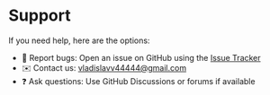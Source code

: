 # Support

If you need help, here are the options:

- 🐞 Report bugs: Open an issue on GitHub using the [Issue Tracker](https://github.com/vladyslav-yarko/exchange/issues)
- ✉️ Contact us: vladislavv44444@gmail.com
- ❓ Ask questions: Use GitHub Discussions or forums if available
